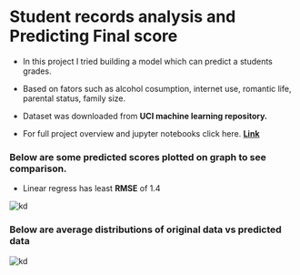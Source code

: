# Student records analysis and Predicting Final score

* In this project I tried building a model which can predict a students grades.

* Based on fators such as alcohol cosumption, internet use, romantic life, parental status, family size.

* Dataset was downloaded from **UCI machine learning repository.**
* For full project overview and jupyter notebooks click here. [**Link**]()

### Below are some predicted scores plotted on graph to see comparison.

* Linear regress has least **RMSE** of 1.4

![kd](https://i.ibb.co/wsyb8p8/grades1.png)

### Below are average distributions of original data vs predicted data

![kd](https://i.ibb.co/2kLw6Zx/grades2.png)
